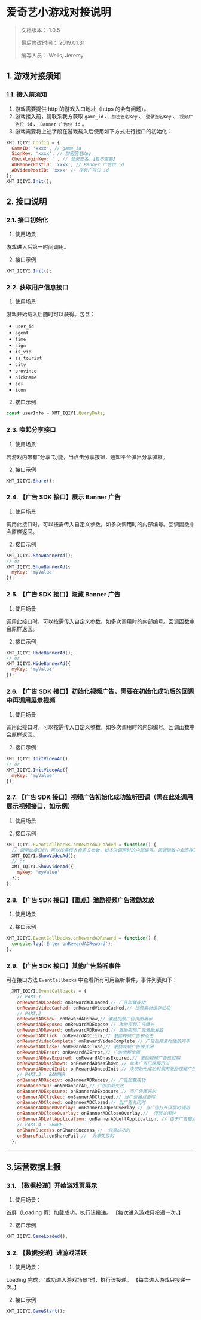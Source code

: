 # 爱奇艺小游戏对接说明

> 文档版本： 1.0.5
>
> 最后修改时间： 2019.01.31
>
> 编写人员： Wells, Jeremy

## 1. 游戏对接须知

### 1.1. 接入前须知

1. 游戏需要提供 http 的游戏入口地址（https 的会有问题）。
2. 游戏接入前，请联系我方获取 `game_id` 、 `加密签名Key` 、 `登录签名Key` 、 `视频广告位 id` 、 `Banner 广告位 id` 。
3. 游戏需要将上述字段在游戏载入后使用如下方式进行接口的初始化：

```javascript
XMT_IQIYI.Config = {
  GameID: 'xxxx', // game_id
  SignKey: 'xxxx', // 加密签名Key
  CheckLoginKey: '', // 登录签名，【暂不需要】
  ADBannerPostID: 'xxxx', // Banner 广告位 id
  ADVideoPostID: 'xxxx' // 视频广告位 id
};
XMT_IQIYI.Init();
```

## 2. 接口说明

### 2.1. 接口初始化

1. 使用场景

游戏进入后第一时间调用。

2. 接口示例

```javascript
XMT_IQIYI.Init();
```

### 2.2. 获取用户信息接口

1. 使用场景

游戏开始载入后随时可以获得。包含：

- `user_id`
- `agent`
- `time`
- `sign`
- `is_vip`
- `is_tourist`
- `city`
- `province`
- `nickname`
- `sex`
- `icon`

2. 接口示例

```javascript
const userInfo = XMT_IQIYI.QueryData;
```

### 2.3. 唤起分享接口

1. 使用场景

若游戏内带有“分享”功能，当点击分享按钮，通知平台弹出分享弹框。

2. 接口示例

```javascript
XMT_IQIYI.Share();
```

### 2.4. 【广告 SDK 接口】展示 Banner 广告

1. 使用场景

调用此接口时，可以按需传入自定义参数，如多次调用时的内部编号。回调函数中会原样返回。

2. 接口示例

```javascript
XMT_IQIYI.ShowBannerAd();
// or
XMT_IQIYI.ShowBannerAd({
  myKey: 'myValue'
});
```

### 2.5. 【广告 SDK 接口】隐藏 Banner 广告

1. 使用场景

调用此接口时，可以按需传入自定义参数，如多次调用时的内部编号。回调函数中会原样返回。

2. 接口示例

```javascript
XMT_IQIYI.HideBannerAd();
// or
XMT_IQIYI.HideBannerAd({
  myKey: 'myValue'
});
```

### 2.6. 【广告 SDK 接口】初始化视频广告，需要在初始化成功后的回调中再调用展示视频

1. 使用场景

调用此接口时，可以按需传入自定义参数，如多次调用时的内部编号。回调函数中会原样返回。

2. 接口示例

```javascript
XMT_IQIYI.InitVideoAd();
// or
XMT_IQIYI.InitVideoAd({
  myKey: 'myValue'
});
```

### 2.7. 【广告 SDK 接口】视频广告初始化成功监听回调（需在此处调用展示视频接口，如示例）

1. 使用场景

2. 接口示例

```javascript
XMT_IQIYI.EventCallbacks.onRewardADLoaded = function() {
  // 调用此接口时，可以按需传入自定义参数，如多次调用时的内部编号。回调函数中会原样返回。
  XMT_IQIYI.ShowVideoAd();
  // or
  XMT_IQIYI.ShowVideoAd({
    myKey: 'myValue'
  });
};
```

### 2.8. 【广告 SDK 接口】【重点】激励视频广告激励发放

1. 使用场景

2. 接口示例

```javascript
XMT_IQIYI.EventCallbacks.onRewardADReward = function() {
  console.log('Enter onRewardADReward');
};
```

### 2.9. 【广告 SDK 接口】其他广告监听事件

可在接口方法 `EventCallbacks` 中查看所有可用监听事件，事件列表如下：

```javascript
  XMT_IQIYI.EventCallbacks = {
    // PART.1
    onRewardADLoaded: onRewardADLoaded,// 广告加载成功
    onRewardVideoCached: onRewardVideoCached,// 视频素材缓存成功
    // PART.2
    onRewardADShow: onRewardADShow,// 激励视频广告页面展示
    onRewardADExpose: onRewardADExpose,// 激励视频广告曝光
    onRewardADReward: onRewardADReward,// 激励视频广告激励发放
    onRewardADClick: onRewardADClick,// 激励视频广告被点击
    onRewardVideoComplete: onRewardVideoComplete,// 广告视频素材播放完毕
    onRewardADClose: onRewardADClose,// 激励视频广告被关闭
    onRewardADError: onRewardADError,// 广告流程出错
    onRewardADhasExpired: onRewardADhasExpired,// 激励视频广告已过期
    onRewardADhasShown: onRewardADhasShown,// 此条广告已经展示过
    onRewardADneedInit: onRewardADneedInit,// 未初始化成功时调用激励视频广告展示
    // PART.3 - BANNER
    onBannerADReceiv: onBannerADReceiv,// 广告加载成功
    onNoBannerAD: onNoBannerAD,// 广告加载失败
    onBannerADExposure: onBannerADExposure,// 当广告曝光时
    onBannerADClicked: onBannerADClicked,// 当广告被点击时
    onBannerADClosed: onBannerADClosed,// 当广告关闭时
    onBannerADOpenOverlay: onBannerADOpenOverlay,// 当广告打开浮层时调用
    onBannerADCloseOverlay: onBannerADCloseOverlay,//  浮层关闭时
    onBannerADLeftApplication: onBannerADLeftApplication, // 由于广告被点击离开 APP 时
    // PART.4 - SHARE
    onShareSuccess:onShareSuccess,//  分享成功时
    onShareFail:onShareFail,//  分享失败时
  };
```

---

## 3.运营数据上报

### 3.1. 【数据投递】开始游戏页展示

1. 使用场景：

首屏（Loading 页）加载成功，执行该投递。
【每次进入游戏只投递一次。】

2. 接口示例

```javascript
XMT_IQIYI.GameLoaded();
```

### 3.2. 【数据投递】进游戏活跃

1. 使用场景：

Loading 完成，“成功进入游戏场景”时，执行该投递。
【每次进入游戏只投递一次。】

2. 接口示例

```javascript
XMT_IQIYI.GameStart();
```
